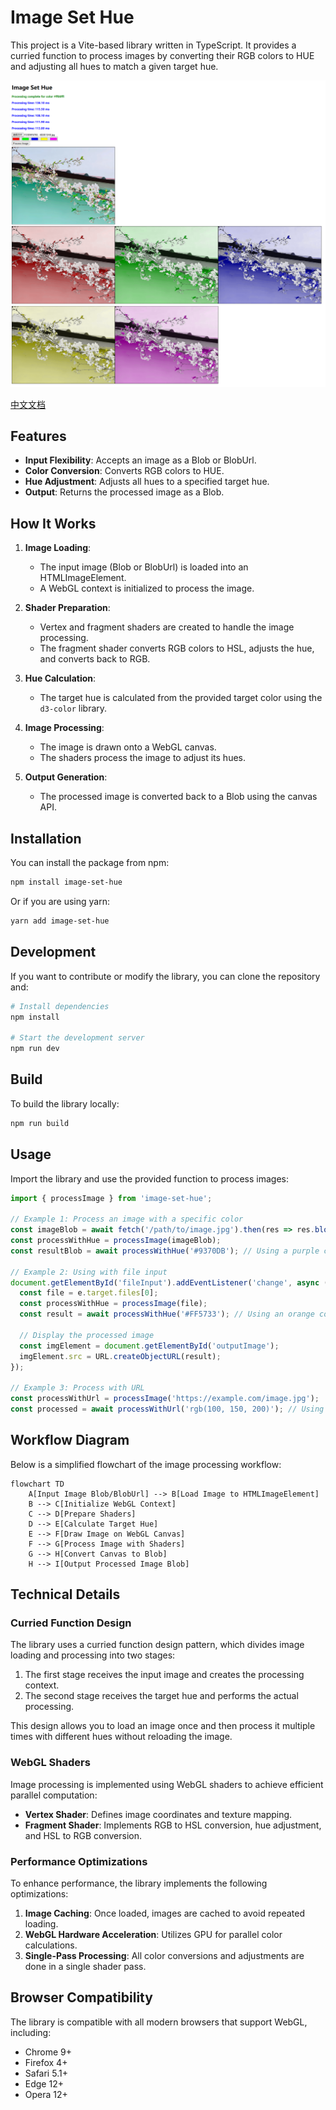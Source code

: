 # Image Set Hue

This project is a Vite-based library written in TypeScript. It provides a curried function to process images by converting their RGB colors to HUE and adjusting all hues to match a given target hue.

![Example Image](static/image.png)

[中文文档](README.zh.md)

## Features

- **Input Flexibility**: Accepts an image as a Blob or BlobUrl.
- **Color Conversion**: Converts RGB colors to HUE.
- **Hue Adjustment**: Adjusts all hues to a specified target hue.
- **Output**: Returns the processed image as a Blob.

## How It Works

1. **Image Loading**:
   - The input image (Blob or BlobUrl) is loaded into an HTMLImageElement.
   - A WebGL context is initialized to process the image.

2. **Shader Preparation**:
   - Vertex and fragment shaders are created to handle the image processing.
   - The fragment shader converts RGB colors to HSL, adjusts the hue, and converts back to RGB.

3. **Hue Calculation**:
   - The target hue is calculated from the provided target color using the `d3-color` library.

4. **Image Processing**:
   - The image is drawn onto a WebGL canvas.
   - The shaders process the image to adjust its hues.

5. **Output Generation**:
   - The processed image is converted back to a Blob using the canvas API.

## Installation

You can install the package from npm:

```bash
npm install image-set-hue
```

Or if you are using yarn:

```bash
yarn add image-set-hue
```

## Development

If you want to contribute or modify the library, you can clone the repository and:

```bash
# Install dependencies
npm install

# Start the development server
npm run dev
```

## Build

To build the library locally:

```bash
npm run build
```

## Usage

Import the library and use the provided function to process images:

```typescript
import { processImage } from 'image-set-hue';

// Example 1: Process an image with a specific color
const imageBlob = await fetch('/path/to/image.jpg').then(res => res.blob());
const processWithHue = processImage(imageBlob);
const resultBlob = await processWithHue('#9370DB'); // Using a purple color

// Example 2: Using with file input
document.getElementById('fileInput').addEventListener('change', async (e) => {
  const file = e.target.files[0];
  const processWithHue = processImage(file);
  const result = await processWithHue('#FF5733'); // Using an orange color
  
  // Display the processed image
  const imgElement = document.getElementById('outputImage');
  imgElement.src = URL.createObjectURL(result);
});

// Example 3: Process with URL
const processWithUrl = processImage('https://example.com/image.jpg');
const processed = await processWithUrl('rgb(100, 150, 200)'); // Using RGB format
```

## Workflow Diagram

Below is a simplified flowchart of the image processing workflow:

```mermaid
flowchart TD
    A[Input Image Blob/BlobUrl] --> B[Load Image to HTMLImageElement]
    B --> C[Initialize WebGL Context]
    C --> D[Prepare Shaders]
    D --> E[Calculate Target Hue]
    E --> F[Draw Image on WebGL Canvas]
    F --> G[Process Image with Shaders]
    G --> H[Convert Canvas to Blob]
    H --> I[Output Processed Image Blob]
```

## Technical Details

### Curried Function Design

The library uses a curried function design pattern, which divides image loading and processing into two stages:

1. The first stage receives the input image and creates the processing context.
2. The second stage receives the target hue and performs the actual processing.

This design allows you to load an image once and then process it multiple times with different hues without reloading the image.

### WebGL Shaders

Image processing is implemented using WebGL shaders to achieve efficient parallel computation:

- **Vertex Shader**: Defines image coordinates and texture mapping.
- **Fragment Shader**: Implements RGB to HSL conversion, hue adjustment, and HSL to RGB conversion.

### Performance Optimizations

To enhance performance, the library implements the following optimizations:

1. **Image Caching**: Once loaded, images are cached to avoid repeated loading.
2. **WebGL Hardware Acceleration**: Utilizes GPU for parallel color calculations.
3. **Single-Pass Processing**: All color conversions and adjustments are done in a single shader pass.

## Browser Compatibility

The library is compatible with all modern browsers that support WebGL, including:

- Chrome 9+
- Firefox 4+
- Safari 5.1+
- Edge 12+
- Opera 12+
